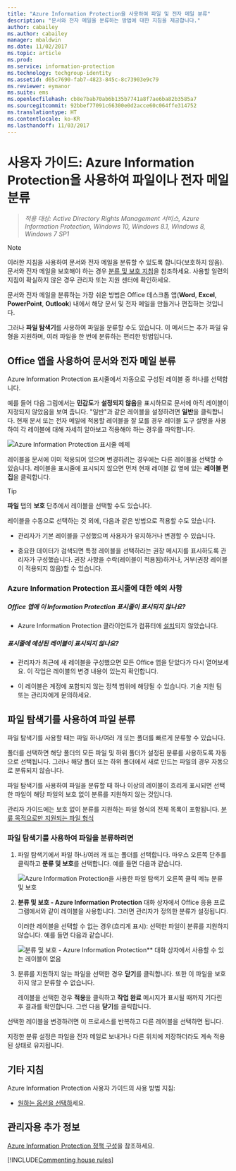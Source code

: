 ```yaml
---
title: "Azure Information Protection을 사용하여 파일 및 전자 메일 분류"
description: "문서와 전자 메일을 분류하는 방법에 대한 지침을 제공합니다."
author: cabailey
ms.author: cabailey
manager: mbaldwin
ms.date: 11/02/2017
ms.topic: article
ms.prod: 
ms.service: information-protection
ms.technology: techgroup-identity
ms.assetid: d65c7690-fab7-4823-845c-8c73903e9c79
ms.reviewer: eymanor
ms.suite: ems
ms.openlocfilehash: cb8e7bab70ab6b135b7741a8f7ae6ba82b3585a7
ms.sourcegitcommit: 92bbef77091c66300e0d2acce60c064ffe314752
ms.translationtype: HT
ms.contentlocale: ko-KR
ms.lasthandoff: 11/03/2017
---
```

# <a name="user-guide-classify-a-file-or-email-by-using-azure-information-protection"></a>사용자 가이드: Azure Information Protection을 사용하여 파일이나 전자 메일 분류

>*적용 대상: Active Directory Rights Management 서비스, Azure Information Protection, Windows 10, Windows 8.1, Windows 8, Windows 7 SP1*

> [!NOTE]
> 이러한 지침을 사용하여 문서와 전자 메일을 분류할 수 있도록 합니다(보호하지 않음). 문서와 전자 메일을 보호해야 하는 경우 [분류 및 보호 지침](client-classify-protect.md)을 참조하세요. 사용할 일련의 지침이 확실하지 않은 경우 관리자 또는 지원 센터에 확인하세요.

문서와 전자 메일을 분류하는 가장 쉬운 방법은 Office 데스크톱 앱(**Word**, **Excel**, **PowerPoint**, **Outlook**) 내에서 해당 문서 및 전자 메일을 만들거나 편집하는 것입니다. 

그러나 **파일 탐색기**를 사용하여 파일을 분류할 수도 있습니다. 이 메서드는 추가 파일 유형을 지원하며, 여러 파일을 한 번에 분류하는 편리한 방법입니다. 

## <a name="using-office-apps-to-classify-your-documents-and-emails"></a>Office 앱을 사용하여 문서와 전자 메일 분류

Azure Information Protection 표시줄에서 자동으로 구성된 레이블 중 하나를 선택합니다. 

예를 들어 다음 그림에서는 **민감도**가 **설정되지 않음**을 표시하므로 문서에 아직 레이블이 지정되지 않았음을 보여 줍니다. "일반"과 같은 레이블을 설정하려면 **일반**을 클릭합니다. 현재 문서 또는 전자 메일에 적용할 레이블을 잘 모를 경우 레이블 도구 설명을 사용하여 각 레이블에 대해 자세히 알아보고 적용해야 하는 경우를 파악합니다. 

![Azure Information Protection 표시줄 예제](../media/info-protect-bar-not-set-callout.png)

레이블을 문서에 이미 적용되어 있으며 변경하려는 경우에는 다른 레이블을 선택할 수 있습니다. 레이블을 표시줄에 표시되지 않으면 먼저 현재 레이블 값 옆에 있는 **레이블 편집**을 클릭합니다.

> [!TIP]
> **파일** 탭의 **보호** 단추에서 레이블을 선택할 수도 있습니다.

레이블을 수동으로 선택하는 것 외에, 다음과 같은 방법으로 적용할 수도 있습니다.

- 관리자가 기본 레이블을 구성했으며 사용자가 유지하거나 변경할 수 있습니다.

- 중요한 데이터가 검색되면 특정 레이블을 선택하라는 권장 메시지를 표시하도록 관리자가 구성했습니다. 권장 사항을 수락(레이블이 적용됨)하거나, 거부(권장 레이블이 적용되지 않음)할 수 있습니다.

### <a name="exceptions-for-the-azure-information-protection-bar"></a>Azure Information Protection 표시줄에 대한 예외 사항 

##### <a name="dont-see-this-information-protection-bar-in-your-office-apps"></a>Office 앱에 이 Information Protection 표시줄이 표시되지 않나요?

- Azure Information Protection 클라이언트가 컴퓨터에 [설치](install-client-app.md)되지 않았습니다.
 
##### <a name="is-the-label-that-you-expect-to-see-not-displayed-on-the-bar"></a>표시줄에 예상된 레이블이 표시되지 않나요? 

- 관리자가 최근에 새 레이블을 구성했으면 모든 Office 앱을 닫았다가 다시 열어보세요. 이 작업은 레이블의 변경 내용이 있는지 확인합니다.

- 이 레이블은 계정에 포함되지 않는 정책 범위에 해당될 수 있습니다. 기술 지원 팀 또는 관리자에게 문의하세요.


## <a name="using-file-explorer-to-classify-files"></a>파일 탐색기를 사용하여 파일 분류

파일 탐색기를 사용할 때는 파일 하나/여러 개 또는 폴더를 빠르게 분류할 수 있습니다. 

폴더를 선택하면 해당 폴더의 모든 파일 및 하위 폴더가 설정된 분류를 사용하도록 자동으로 선택됩니다. 그러나 해당 폴더 또는 하위 폴더에서 새로 만드는 파일의 경우 자동으로 분류되지 않습니다.

파일 탐색기를 사용하여 파일을 분류할 때 하나 이상의 레이블이 흐리게 표시되면 선택한 파일이 해당 파일의 보호 없이 분류를 지원하지 않는 것입니다.

관리자 가이드에는 보호 없이 분류를 지원하는 파일 형식의 전체 목록이 포함됩니다. [분류 목적으로만 지원되는 파일 형식](client-admin-guide-file-types.md#file-types-supported-for-classification-only)

### <a name="to-classify-a-file-by-using-file-explorer"></a>파일 탐색기를 사용하여 파일을 분류하려면

1. 파일 탐색기에서 파일 하나/여러 개 또는 폴더를 선택합니다. 마우스 오른쪽 단추를 클릭하고 **분류 및 보호**를 선택합니다. 예를 들면 다음과 같습니다.
    
    ![Azure Information Protection을 사용한 파일 탐색기 오른쪽 클릭 메뉴 분류 및 보호](../media/right-click-classify-protect-folder.png)

2. **분류 및 보호 - Azure Information Protection** 대화 상자에서 Office 응용 프로그램에서와 같이 레이블을 사용합니다. 그러면 관리자가 정의한 분류가 설정됩니다. 
    
    이러한 레이블을 선택할 수 없는 경우(흐리게 표시): 선택한 파일이 분류를 지원하지 않습니다. 예를 들면 다음과 같습니다.
    
    ![분류 및 보호 - Azure Information Protection** 대화 상자에서 사용할 수 있는 레이블이 없음](../media/info-protect-dialog-labels-dimmed.png)

3. 분류를 지원하지 않는 파일을 선택한 경우 **닫기**를 클릭합니다. 또한 이 파일을 보호하지 않고 분류할 수 없습니다.
    
    레이블을 선택한 경우 **적용**을 클릭하고 **작업 완료** 메시지가 표시될 때까지 기다린 후 결과를 확인합니다. 그런 다음 **닫기**를 클릭합니다.

선택한 레이블을 변경하려면 이 프로세스를 반복하고 다른 레이블을 선택하면 됩니다.

지정한 분류 설정은 파일을 전자 메일로 보내거나 다른 위치에 저장하더라도 계속 적용된 상태로 유지됩니다. 
## <a name="other-instructions"></a>기타 지침
Azure Information Protection 사용자 가이드의 사용 방법 지침:

- [원하는 옵션을 선택하](client-user-guide.md#what-do-you-want-to-do)세요.

## <a name="additional-information-for-administrators"></a>관리자용 추가 정보    
[Azure Information Protection 정책 구성](../deploy-use/configure-policy.md)을 참조하세요.

[!INCLUDE[Commenting house rules](../includes/houserules.md)]
